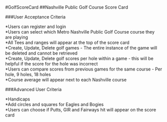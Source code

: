 #GolfScoreCard
##Nashville Public Golf Course Score Card

###User Acceptance Criteria

*Users can register and login <br />
*Users can select which Metro Nashville Public Golf Course course they are playing  <br />
*All Tees and ranges will appear at the top of the score card <br />
*Create, Update, Delete golf games - The entire instance of the game will be deleted and cannot be retrieved <br />
*Create, Update, Delete golf scores per hole within a game - this will be helpful if the score for the hole was incorrect <br />
*Users can compare scores from previous games for the same course - Per hole, 9 holes, 18 holes <br />
*Course average will appear next to each Nashville course <br />

###Advanced User Criteria

*Handicaps <br />
*Add circles and squares for Eagles and Bogies <br />
*Users can choose if Putts, GIR and Fairways hit will appear on the score card <br />
